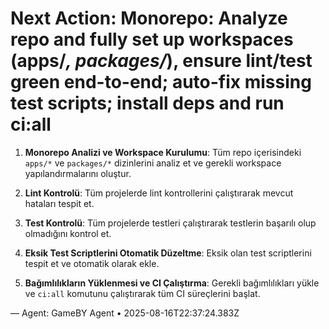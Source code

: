 # Next Action: Monorepo: Analyze repo and fully set up workspaces (apps/*, packages/*), ensure lint/test green end-to-end; auto-fix missing test scripts; install deps and run ci:all

1. **Monorepo Analizi ve Workspace Kurulumu**: Tüm repo içerisindeki `apps/*` ve `packages/*` dizinlerini analiz et ve gerekli workspace yapılandırmalarını oluştur.

2. **Lint Kontrolü**: Tüm projelerde lint kontrollerini çalıştırarak mevcut hataları tespit et.

3. **Test Kontrolü**: Tüm projelerde testleri çalıştırarak testlerin başarılı olup olmadığını kontrol et.

4. **Eksik Test Scriptlerini Otomatik Düzeltme**: Eksik olan test scriptlerini tespit et ve otomatik olarak ekle.

5. **Bağımlılıkların Yüklenmesi ve CI Çalıştırma**: Gerekli bağımlılıkları yükle ve `ci:all` komutunu çalıştırarak tüm CI süreçlerini başlat.

— Agent: GameBY Agent • 2025-08-16T22:37:24.383Z
